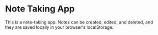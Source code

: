 # Note Taking App
This is a note-taking app. Notes can be created, edited, and deleted, and they are saved locally in your browser's localStorage.
